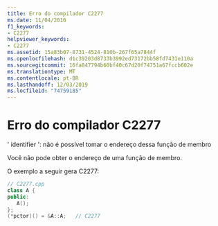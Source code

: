 ```yaml
---
title: Erro do compilador C2277
ms.date: 11/04/2016
f1_keywords:
- C2277
helpviewer_keywords:
- C2277
ms.assetid: 15a83b07-8731-4524-810b-267f65a7844f
ms.openlocfilehash: d1c39203d8733b3992ed73172bb58fd7431e110a
ms.sourcegitcommit: 16fa847794b60bf40c67d20f74751a67fccb602e
ms.translationtype: MT
ms.contentlocale: pt-BR
ms.lasthandoff: 12/03/2019
ms.locfileid: "74759185"
---
```

# <a name="compiler-error-c2277"></a>Erro do compilador C2277

' identifier ': não é possível tomar o endereço dessa função de membro

Você não pode obter o endereço de uma função de membro.

O exemplo a seguir gera C2277:

```cpp
// C2277.cpp
class A {
public:
   A();
};
(*pctor)() = &A::A;   // C2277
```
